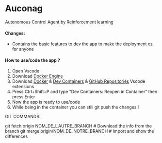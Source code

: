 # Auconag
Autonomous Control Agent by Reinforcement learning

#### Changes:
- Contains  the basic features to dev the app to make the deployment ez for anyone

#### How to use/code the app ?
1. Open Vscode
2. Download [Docker Engine](https://docs.docker.com/get-started/)
3. Download [Docker](https://marketplace.visualstudio.com/items?itemName=ms-azuretools.vscode-docker) &  [Dev Containers](https://marketplace.visualstudio.com/items?itemName=ms-vscode.remote-repositories) & [GitHub Repositories](https://marketplace.visualstudio.com/items?itemName=GitHub.remotehub) Vscode extensions
4. Press Ctrl+Shift+P and type "Dev Containers:  Reopen in Container" then press Enter
5. Now the app is ready to use/code 
6. While being in the container you can still git push the changes !


GIT COMMANDS:

git fetch origin NOM_DE_L'AUTRE_BRANCH    # Download the info from the branch
git merge origin/NOM_DE_NOTRE_BRANCH      # Import and show the differences
